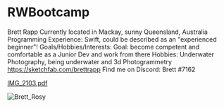 # RWBootcamp
Brett Rapp
Currently located in Mackay, sunny Queensland, Australia
Programming Experience: Swift, could be described as an "experienced beginner"!
Goals/Hobbies/Interests: Goal: become competent and comfortable as a Junior Dev and work from there
Hobbies: Underwater Photography, being underwater and 3d Photogrammetry https://sketchfab.com/brettrapp
Find me on Discord: Brett #7162

[IMG_2103.pdf](https://github.com/BrettRapp/RWBootcamp/files/4713777/IMG_2103.pdf)

![Brett_Rosy](https://user-images.githubusercontent.com/15887639/83462031-82dc6200-a4ad-11ea-9c11-c351a7ea05eb.jpg)


